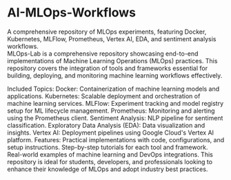 # AI-MLOps-Workflows
A comprehensive repository of MLOps experiments, featuring Docker, Kubernetes, MLFlow, Prometheus, Vertex AI, EDA, and sentiment analysis workflows.
<br> 
MLOps-Lab is a comprehensive repository showcasing end-to-end implementations of Machine Learning Operations (MLOps) practices. This repository covers the integration of tools and frameworks essential for building, deploying, and monitoring machine learning workflows effectively.

Included Topics:
Docker: Containerization of machine learning models and applications.
Kubernetes: Scalable deployment and orchestration of machine learning services.
MLFlow: Experiment tracking and model registry setup for ML lifecycle management.
Prometheus: Monitoring and alerting using the Prometheus client.
Sentiment Analysis: NLP pipeline for sentiment classification.
Exploratory Data Analysis (EDA): Data visualization and insights.
Vertex AI: Deployment pipelines using Google Cloud's Vertex AI platform.
Features:
Practical implementations with code, configurations, and setup instructions.
Step-by-step tutorials for each tool and framework.
Real-world examples of machine learning and DevOps integrations.
This repository is ideal for students, developers, and professionals looking to enhance their knowledge of MLOps and adopt industry best practices.

